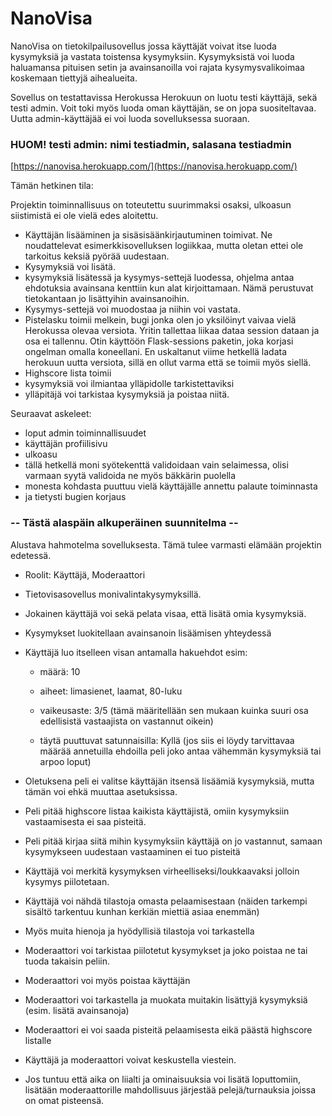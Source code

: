 # NanoVisa

NanoVisa on tietokilpailusovellus jossa käyttäjät voivat itse luoda kysymyksiä ja vastata toistensa kysymyksiin. Kysymyksistä voi luoda haluamansa pituisen setin ja avainsanoilla voi rajata kysymysvalikoimaa koskemaan tiettyjä aihealueita.

Sovellus on testattavissa Herokussa
Herokuun on luotu testi käyttäjä, sekä testi admin. Voit toki myös luoda oman käyttäjän, se on jopa suositeltavaa. Uutta admin-käyttäjää ei voi luoda sovelluksessa suoraan.
### HUOM! testi admin: nimi testiadmin, salasana testiadmin 

[https://nanovisa.herokuapp.com/](https://nanovisa.herokuapp.com/)

Tämän hetkinen tila:

Projektin toiminnallisuus on toteutettu suurimmaksi osaksi, ulkoasun siistimistä ei ole vielä edes aloitettu.


- Käyttäjän lisääminen ja sisäsisäänkirjautuminen toimivat. Ne noudattelevat esimerkkisovelluksen logiikkaa, mutta oletan ettei ole tarkoitus keksiä pyörää uudestaan.
- Kysymyksiä voi lisätä.
- kysymyksiä lisätessä ja kysymys-settejä luodessa, ohjelma antaa ehdotuksia avainsana kenttiin kun alat kirjoittamaan. Nämä perustuvat tietokantaan jo lisättyihin avainsanoihin.
- Kysymys-settejä voi muodostaa ja niihin voi vastata.
- Pistelasku toimii melkein, bugi jonka olen jo yksilöinyt vaivaa vielä Herokussa olevaa versiota. Yritin tallettaa liikaa dataa session dataan ja osa ei tallennu. Otin käyttöön Flask-sessions paketin, joka korjasi ongelman omalla koneellani. En uskaltanut viime hetkellä ladata herokuun uutta versiota, sillä en ollut varma että se toimii myös siellä.
- Highscore lista toimii
- kysymyksiä voi ilmiantaa ylläpidolle tarkistettaviksi
- ylläpitäjä voi tarkistaa kysymyksiä ja poistaa niitä.


Seuraavat askeleet:

- loput admin toiminnallisuudet
- käyttäjän profiilisivu
- ulkoasu
- tällä hetkellä moni syötekenttä validoidaan vain selaimessa, olisi varmaan syytä validoida ne myös bäkkärin puolella
- monesta kohdasta puuttuu vielä käyttäjälle annettu palaute toiminnasta
- ja tietysti bugien korjaus

### -- Tästä alaspäin alkuperäinen suunnitelma --

Alustava hahmotelma sovelluksesta. Tämä tulee varmasti elämään projektin edetessä.

- Roolit: Käyttäjä, Moderaattori

- Tietovisasovellus monivalintakysymyksillä.
- Jokainen käyttäjä voi sekä pelata visaa, että lisätä omia kysymyksiä.
- Kysymykset luokitellaan avainsanoin lisäämisen yhteydessä
- Käyttäjä luo itselleen visan antamalla hakuehdot esim:

  - määrä: 10

  - aiheet: limasienet, laamat, 80-luku

  - vaikeusaste: 3/5 (tämä määritellään sen mukaan kuinka suuri osa edellisistä vastaajista on vastannut oikein)

  - täytä puuttuvat satunnaisilla: Kyllä (jos siis ei löydy tarvittavaa määrää annetuilla ehdoilla peli joko antaa vähemmän kysymyksiä tai arpoo loput)

- Oletuksena peli ei valitse käyttäjän itsensä lisäämiä kysymyksiä, mutta tämän voi ehkä muuttaa asetuksissa.
- Peli pitää highscore listaa kaikista käyttäjistä, omiin kysymyksiin vastaamisesta ei saa pisteitä.
- Peli pitää kirjaa siitä mihin kysymyksiin käyttäjä on jo vastannut, samaan kysymykseen uudestaan vastaaminen ei tuo pisteitä
- Käyttäjä voi merkitä kysymyksen virheelliseksi/loukkaavaksi jolloin kysymys piilotetaan.
- Käyttäjä voi nähdä tilastoja omasta pelaamisestaan (näiden tarkempi sisältö tarkentuu kunhan kerkiän miettiä asiaa enemmän)
- Myös muita hienoja ja hyödyllisiä tilastoja voi tarkastella

- Moderaattori voi tarkistaa piilotetut kysymykset ja joko poistaa ne tai tuoda takaisin peliin.
- Moderaattori voi myös poistaa käyttäjän
- Moderaattori voi tarkastella ja muokata muitakin lisättyjä kysymyksiä (esim. lisätä avainsanoja)
- Moderaattori ei voi saada pisteitä pelaamisesta eikä päästä highscore listalle

- Käyttäjä ja moderaattori voivat keskustella viestein.

- Jos tuntuu että aika on liialti ja ominaisuuksia voi lisätä loputtomiin, lisätään moderaattorille mahdollisuus järjestää pelejä/turnauksia joissa on omat pisteensä.

